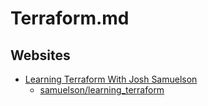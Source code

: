 # Terraform.md

## Websites

* [Learning Terraform With Josh Samuelson](https://www.linkedin.com/learning/learning-terraform-15575129)
  * [samuelson/learning_terraform](https://github.com/samuelson/learning_terraform)
